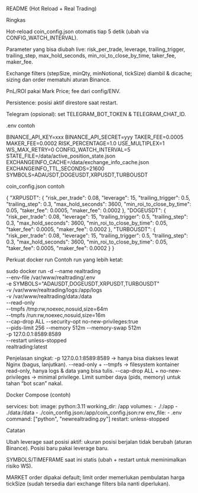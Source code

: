 README (Hot Reload + Real Trading)

Ringkas

Hot-reload coin_config.json otomatis tiap 5 detik (ubah via CONFIG_WATCH_INTERVAL).

Parameter yang bisa diubah live: risk_per_trade, leverage, trailing_trigger, trailing_step, max_hold_seconds, min_roi_to_close_by_time, taker_fee, maker_fee.

Exchange filters (stepSize, minQty, minNotional, tickSize) diambil & dicache; sizing dan order mematuhi aturan Binance.

PnL/ROI pakai Mark Price; fee dari config/ENV.

Persistence: posisi aktif direstore saat restart.

Telegram (opsional): set TELEGRAM_BOT_TOKEN & TELEGRAM_CHAT_ID.

.env contoh

BINANCE_API_KEY=xxx
BINANCE_API_SECRET=yyy
TAKER_FEE=0.0005
MAKER_FEE=0.0002
RISK_PERCENTAGE=1.0
USE_MULTIPLEX=1
WS_MAX_RETRY=0
CONFIG_WATCH_INTERVAL=5
STATE_FILE=/data/active_position_state.json
EXCHANGEINFO_CACHE=/data/exchange_info_cache.json
EXCHANGEINFO_TTL_SECONDS=21600
SYMBOLS=ADAUSDT,DOGEUSDT,XRPUSDT,TURBOUSDT

coin_config.json contoh

{
  "XRPUSDT": {
    "risk_per_trade": 0.08,
    "leverage": 15,
    "trailing_trigger": 0.5,
    "trailing_step": 0.3,
    "max_hold_seconds": 3600,
    "min_roi_to_close_by_time": 0.05,
    "taker_fee": 0.0005,
    "maker_fee": 0.0002
  },
  "DOGEUSDT": {
    "risk_per_trade": 0.08,
    "leverage": 15,
    "trailing_trigger": 0.5,
    "trailing_step": 0.3,
    "max_hold_seconds": 3600,
    "min_roi_to_close_by_time": 0.05,
    "taker_fee": 0.0005,
    "maker_fee": 0.0002
  },
  "TURBOUSDT": {
    "risk_per_trade": 0.08,
    "leverage": 15,
    "trailing_trigger": 0.5,
    "trailing_step": 0.3,
    "max_hold_seconds": 3600,
    "min_roi_to_close_by_time": 0.05,
    "taker_fee": 0.0005,
    "maker_fee": 0.0002
  }
}

Perkuat docker run
Contoh run yang lebih ketat:

sudo docker run -d --name realtrading \
  --env-file /var/www/realtrading/.env \
  -e SYMBOLS="ADAUSDT,DOGEUSDT,XRPUSDT,TURBOUSDT" \
  -v /var/www/realtrading/logs:/app/logs \
  -v /var/www/realtrading/data:/data \
  --read-only \
  --tmpfs /tmp:rw,noexec,nosuid,size=64m \
  --tmpfs /run:rw,noexec,nosuid,size=16m \
  --cap-drop ALL --security-opt no-new-privileges:true \
  --pids-limit 256 --memory 512m --memory-swap 512m \
  -p 127.0.0.1:8589:8589 \
  --restart unless-stopped \
  realtrading:latest


Penjelasan singkat:
-p 127.0.0.1:8589:8589 → hanya bisa diakses lewat Nginx (bagus, lanjutkan).
--read-only + --tmpfs → filesystem kontainer read-only, hanya logs & data yang bisa tulis.
--cap-drop ALL + no-new-privileges → minimal privilege.
Limit sumber daya (pids, memory) untuk tahan “bot scan” nakal.

Docker Compose (contoh)

services:
  bot:
    image: python:3.11
    working_dir: /app
    volumes:
      - ./:/app
      - ./data:/data
      - ./coin_config.json:/app/coin_config.json:rw
    env_file:
      - .env
    command: ["python", "newrealtrading.py"]
    restart: unless-stopped

Catatan

Ubah leverage saat posisi aktif: ukuran posisi berjalan tidak berubah (aturan Binance). Posisi baru pakai leverage baru.

SYMBOLS/TIMEFRAME saat ini statis (ubah + restart untuk meminimalkan risiko WS).

MARKET order dipakai default; limit order memerlukan pembulatan harga tickSize (sudah tersedia dari exchange filters bila nanti diperlukan).